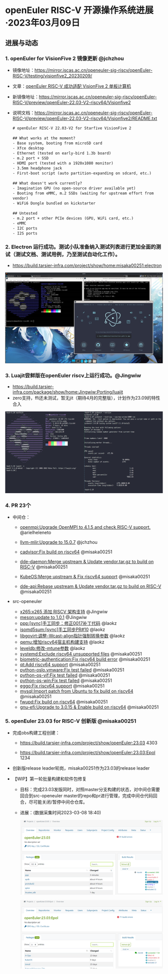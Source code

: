 # openEuler RISC-V 开源操作系统进展·2023年03月09日



## 进展与动态

### 1. openEuler for VisionFive 2 镜像更新 @jchzhou
- 镜像地址：https://mirror.iscas.ac.cn/openeuler-sig-riscv/openEuler-RISC-V/testing/visionfive2_20230209/

- 文章：[openEuler RISC-V 成功适配 VisionFive 2 单板计算机](https://mp.weixin.qq.com/s/g1xyBUrEcTvvrvpE8L7m3w)

- 新镜像地址：https://mirror.iscas.ac.cn/openeuler-sig-riscv/openEuler-RISC-V/preview/openEuler-22.03-V2-riscv64/Visionfive2

- 说明文档：https://mirror.iscas.ac.cn/openeuler-sig-riscv/openEuler-RISC-V/preview/openEuler-22.03-V2-riscv64/Visionfive2/README.txt

  ```
  # openEuler RISC-V 22.03-V2 for Starfive VisionFive 2
  
  ## What works at the moment?
  - Base system, booting from microSD card
  - Xfce desktop
  - Ethernet (tested on early-bird 1.3b board)
  - m.2 port + SSD
  - HDMI port (tested with a 1920x1080 monitor)
  - 3.5mm headphone jack
  - First-boot script (auto partition-expanding on sdcard, etc.)
  
  ## What doesn't work currently?
  - Imagination GPU (no open-source driver available yet)
  - Booting from eMMC, m.2 SSDs (waiting for upstream effort from vendor)
  - WiFi6 Dongle bundled on kickstarter
  
  ## Untested
  - m.2 port + other PCIe devices (GPU, WiFi card, etc.)
  - eMMC
  - I2C ports
  - I2S ports
  ```



### 2. Electron 运行成功。测试小队准备纳入测试列表进行更加全面的测试（测试文档、测试用例，乃至测试自动化工作）。

- https://build.tarsier-infra.com/project/show/home:misaka00251:electron

![image-20230308170747541](images/image-20230308170747541.png)



### 3. Luajit尝鲜版在openEuler riscv上运行成功。@Jingwiw

- https://build.tarsier-infra.com/package/show/home:Jingwiw:Porting/luajit 
- zero支持，ffi还未测试，暂无jit（期待4月的完整版），计划作为23.09的特性合入

![image-20230308171707160](images/image-20230308171707160.png)



### 4. PR 23个

- 中间仓：

  - [openmpi:Upgrade OpenMPI to 4.1.5 and check RISC-V support.](https://gitee.com/openeuler-risc-v/openmpi/pulls/5)    @arielheleneto

  - [llvm-mlir:Upgrade to 15.0.7](https://gitee.com/openeuler-risc-v/llvm-mlir/pulls/1)    @jchzhou

  - [cadvisor:Fix build on riscv64](https://gitee.com/openeuler-risc-v/cadvisor/pulls/1)    @misaka00251

  - [dde-daemon:Merge upstream & Update vendor.tar.gz to build on RISC-V](https://gitee.com/openeuler-risc-v/dde-daemon/pulls/3)    @misaka00251

  - [KubeOS:Merge upstream & Fix riscv64 support](https://gitee.com/openeuler-risc-v/KubeOS/pulls/2)    @misaka00251

  - [dde-api:Rebase upstream & Update vendor.tar.gz to build on RISC-V](https://gitee.com/openeuler-risc-v/dde-api/pulls/3)    @misaka00251

- src-openeuler
  - [x265:x265 添加 RISCV 架构支持](https://gitee.com/src-openeuler/x265/pulls/11)    @Jingwiw
  - [meson:update to 1.0.1](https://gitee.com/src-openeuler/meson/pulls/27)    @Jingwiw
  - [ppp:[sync]手工同步：修正0017补丁代码](https://gitee.com/src-openeuler/ppp/pulls/26)    @laokz
  - [isomd5sum:[sync]手工同步PR#10](https://gitee.com/src-openeuler/isomd5sum/pulls/12)    @laokz
  - [libgovirt:调整-Wcast-align指针强制转换参数](https://gitee.com/src-openeuler/libgovirt/pulls/18)    @laokz
  - [qemu:增加riscv64宿主机构建支持](https://gitee.com/src-openeuler/qemu/pulls/723)    @laokz
  - [leveldb:修改-mtune参数](https://gitee.com/src-openeuler/leveldb/pulls/10)    @laokz
  - [systemd:Exclude riscv64 unsupported files](https://gitee.com/src-openeuler/systemd/pulls/378)    @misaka00251
  - [biometric-authentication:Fix riscv64 build error](https://gitee.com/src-openeuler/biometric-authentication/pulls/17)    @misaka00251
  - [qt:Add riscv64 support](https://gitee.com/src-openeuler/qt/pulls/44)    @misaka00251
  - [python-oslo.vmware:Fix test failed](https://gitee.com/src-openeuler/python-oslo.vmware/pulls/29)    @misaka00251
  - [python-os-vif:Fix test failed](https://gitee.com/src-openeuler/python-os-vif/pulls/18)    @misaka00251
  - [python-os-win:Fix test failed](https://gitee.com/src-openeuler/python-os-win/pulls/23)    @misaka00251
  - [eggo:Fix riscv64 support](https://gitee.com/src-openeuler/eggo/pulls/56)    @misaka00251
  - [mysql:Import patch from Ubuntu to fix build on riscv64](https://gitee.com/src-openeuler/mysql/pulls/93)    @misaka00251
  - [fwupd:Fix build on riscv64](https://gitee.com/src-openeuler/fwupd/pulls/48)    @misaka00251
  - [gnu-efi:Upgrade to 3.0.15 & Enable build on riscv64](https://gitee.com/src-openeuler/gnu-efi/pulls/20)    @misaka00251



### 5. openEuler 23.03 for RISC-V 创新版  @misaka00251

   - 完成obs构建工程创建：

     - https://build.tarsier-infra.com/project/show/openEuler:23.03    4303

     - https://build.tarsier-infra.com/project/show/openEuler:23.03:Epol 1234

   - 创新版release leader轮岗，misaka00251作为23.03的release leader

   - 【WIP】第一轮批量构建和软件包修复

     - 目标：完成23.03发版同时，对照master分支构建的状态，对中间仓需要回合到src-openeuler master的repo和pr进行管理，完成中间仓代码回合，尽可能关闭/暂停中间仓仓库。

     - 进展：(数据采集时间2023-03-08 18:40)

       ![image-20230308183824979](images/image-20230308183824979.png)

       ![image-20230308183904812](images/image-20230308183904812.png)
